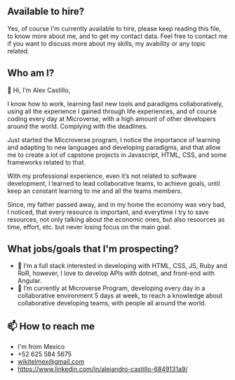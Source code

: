 ## Available to hire?
Yes, of course I'm currently available to hire, please keep reading this file, to know more about me, and to get my contact data. Feel free to contact me if you want to discuss more about my skills, my avability or any topic related.

## Who am I?
👋 Hi, I’m Alex Castillo, 

I know how to work, learning fast new tools and paradigms collaboratively, using all the experience I gained through life experiences, and of course coding every day at Microverse, with a high amount of other developers around the world. Complying with the deadlines.

Just started the Miccroverse program, I notice the importance of learning and adapting to new languages and developing paradigms, and that allow me to create a lot of capstone projects in Javascript, HTML, CSS, and some frameworks related to that.

With my professional experience, even it’s not related to software development, I learned to lead collaborative teams, to achieve goals, until keep an constant learning to me and all the teams members.

Since, my father passed away, and in my home the economy was very bad, I noticed, that every resource is important, and everytime I try to save resources, not only talking about the economic ones, but also resources as time, effort, etc. but never losing focus on the main goal.

## What jobs/goals that I'm prospecting?
- 👀 I’m a full stack interested in developing with HTML, CSS, JS, Ruby and RoR, however, I love to develop APIs with dotnet, and front-end with Angular.
- 🌱 I’m currently at Microverse Program, developing every day in a collaborative environment 5 days at week, to reach a knowledge about collaborative developing teams, with people all around the world.

## 📫 How to reach me 
- I'm from Mexico
- +52 625 584 5675
- wikitelmex@gmail.com
- https://www.linkedin.com/in/alejandro-castillo-6849131a9/
  

<!---
Wikitelmex/Wikitelmex is a ✨ special ✨ repository because its `README.md` (this file) appears on your GitHub profile.
You can click the Preview link to take a look at your changes.
--->
